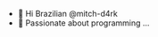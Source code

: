 - 👋 Hi Brazilian @mitch-d4rk
- 👀 Passionate about programming ...

<!---
mitch-d4rk/mitch-d4rk is a ✨ special ✨ repository because its `README.md` (this file) appears on your GitHub profile.
You can click the Preview link to take a look at your changes.
--->

